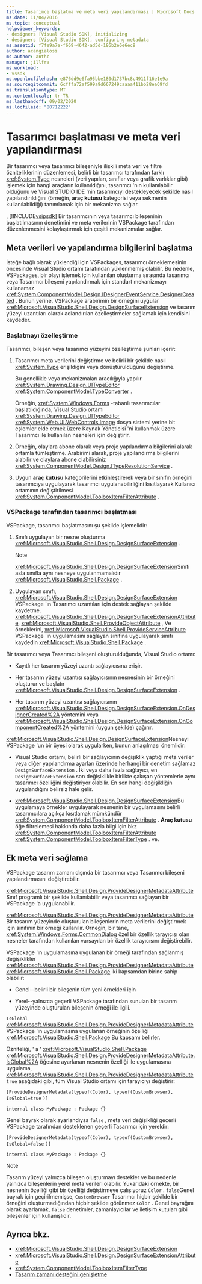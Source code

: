 ```yaml
---
title: Tasarımcı başlatma ve meta veri yapılandırması | Microsoft Docs
ms.date: 11/04/2016
ms.topic: conceptual
helpviewer_keywords:
- designers [Visual Studio SDK], initializing
- designers [Visual Studio SDK], configuring metadata
ms.assetid: f7fe9a7e-f669-4642-ad5d-186b2e6e6ec9
author: acangialosi
ms.author: anthc
manager: jillfra
ms.workload:
- vssdk
ms.openlocfilehash: e876dd9e6fa95bbe180d1737bc8c4911f16e1e9a
ms.sourcegitcommit: 6cfffa72af599a9d667249caaaa411bb28ea69fd
ms.translationtype: MT
ms.contentlocale: tr-TR
ms.lasthandoff: 09/02/2020
ms.locfileid: "80712222"
---
```

# <a name="designer-initialization-and-metadata-configuration"></a>Tasarımcı başlatması ve meta veri yapılandırması

Bir tasarımcı veya tasarımcı bileşeniyle ilişkili meta veri ve filtre özniteliklerinin düzenlemesi, belirli bir tasarımcı tarafından farklı <xref:System.Type> nesneleri (veri yapıları, sınıflar veya grafik varlıklar gibi) işlemek için hangi araçların kullanıldığını, tasarımcı 'nın kullanılabilir olduğunu ve Visual STUDIO IDE 'nin tasarımcıyı destekleyecek şekilde nasıl yapılandırıldığını (örneğin, **araç kutusu** kategorisi veya sekmenin kullanılabildiği) tanımlamak için bir mekanizma sağlar.

, [!INCLUDE[vsipsdk](../extensibility/includes/vsipsdk_md.md)] Bir tasarımcının veya tasarımcı bileşeninin başlatılmasının denetimini ve meta verilerinin VSPackage tarafından düzenlenmesini kolaylaştırmak için çeşitli mekanizmalar sağlar.

## <a name="initialize-metadata-and-configuration-information"></a>Meta verileri ve yapılandırma bilgilerini başlatma
 İsteğe bağlı olarak yüklendiği için VSPackages, tasarımcı örneklemesinin öncesinde Visual Studio ortamı tarafından yüklenmemiş olabilir. Bu nedenle, VSPackages, bir olayı işlemek için kullanılan oluşturma sırasında tasarımcı veya Tasarımcı bileşeni yapılandırmak için standart mekanizmayı kullanamaz <xref:System.ComponentModel.Design.IDesignerEventService.DesignerCreated> . Bunun yerine, VSPackage arabirimin bir örneğini uygular <xref:Microsoft.VisualStudio.Shell.Design.DesignSurfaceExtension> ve tasarım yüzeyi uzantıları olarak adlandırılan özelleştirmeler sağlamak için kendisini kaydeder.

### <a name="customize-initialization"></a>Başlatmayı özelleştirme

Tasarımcı, bileşen veya tasarımcı yüzeyini özelleştirme şunları içerir:

1. Tasarımcı meta verilerini değiştirme ve belirli bir şekilde nasıl <xref:System.Type> erişildiğini veya dönüştürüldüğünü değiştirme.

    Bu genellikle veya mekanizmaları aracılığıyla yapılır <xref:System.Drawing.Design.UITypeEditor> <xref:System.ComponentModel.TypeConverter> .

    Örneğin, <xref:System.Windows.Forms> -tabanlı tasarımcılar başlatıldığında, Visual Studio ortamı <xref:System.Drawing.Design.UITypeEditor> <xref:System.Web.UI.WebControls.Image> dosya sistemi yerine bit eşlemler elde etmek üzere Kaynak Yöneticisi 'ni kullanmak üzere Tasarımcı ile kullanılan nesneleri için değiştirir.

2. Örneğin, olaylara abone olarak veya proje yapılandırma bilgilerini alarak ortamla tümleştirme. Arabirimi alarak, proje yapılandırma bilgilerini alabilir ve olaylara abone olabilirsiniz <xref:System.ComponentModel.Design.ITypeResolutionService> .

3. Uygun **araç kutusu** kategorilerini etkinleştirerek veya bir sınıfın örneğini tasarımcıya uygulayarak tasarımcı uygulanabilirliğini kısıtlayarak Kullanıcı ortamının değiştirilmesi <xref:System.ComponentModel.ToolboxItemFilterAttribute> .

### <a name="designer-initialization-by-a-vspackage"></a>VSPackage tarafından tasarımcı başlatması

VSPackage, tasarımcı başlatmasını şu şekilde işlemelidir:

1. Sınıfı uygulayan bir nesne oluşturma <xref:Microsoft.VisualStudio.Shell.Design.DesignSurfaceExtension> .

   > [!NOTE]
   > <xref:Microsoft.VisualStudio.Shell.Design.DesignSurfaceExtension>Sınıfı asla sınıfla aynı nesneye uygulanmamalıdır <xref:Microsoft.VisualStudio.Shell.Package> .

2. Uygulayan sınıfı, <xref:Microsoft.VisualStudio.Shell.Design.DesignSurfaceExtension> VSPackage 'ın Tasarımcı uzantıları için destek sağlayan şekilde kaydetme. <xref:Microsoft.VisualStudio.Shell.Design.DesignSurfaceExtensionAttribute>, <xref:Microsoft.VisualStudio.Shell.ProvideObjectAttribute> , Ve örneklerini, <xref:Microsoft.VisualStudio.Shell.ProvideServiceAttribute> VSPackage 'ın uygulamasını sağlayan sınıfına uygulayarak sınıfı kaydedin <xref:Microsoft.VisualStudio.Shell.Package> .

Bir tasarımcı veya Tasarımcı bileşeni oluşturulduğunda, Visual Studio ortamı:

- Kayıtlı her tasarım yüzeyi uzantı sağlayıcısına erişir.

- Her tasarım yüzeyi uzantısı sağlayıcısının nesnesinin bir örneğini oluşturur ve başlatır <xref:Microsoft.VisualStudio.Shell.Design.DesignSurfaceExtension> .

- Her tasarım yüzeyi uzantısı sağlayıcısının <xref:Microsoft.VisualStudio.Shell.Design.DesignSurfaceExtension.OnDesignerCreated%2A> yöntemini veya <xref:Microsoft.VisualStudio.Shell.Design.DesignSurfaceExtension.OnComponentCreated%2A> yöntemini (uygun şekilde) çağırır.

<xref:Microsoft.VisualStudio.Shell.Design.DesignSurfaceExtension>Nesneyi VSPackage 'un bir üyesi olarak uygularken, bunun anlaşılması önemlidir:

- Visual Studio ortamı, belirli bir sağlayıcının değişiklik yaptığı meta veriler veya diğer yapılandırma ayarları üzerinde herhangi bir denetim sağlamaz `DesignSurfaceExtension` . İki veya daha fazla sağlayıcı, en `DesignSurfaceExtension` son değişiklikle birlikte çakışan yöntemlerle aynı tasarımcı özelliğini değiştiriyor olabilir. En son hangi değişikliğin uygulandığını belirsiz hale gelir.

- <xref:Microsoft.VisualStudio.Shell.Design.DesignSurfaceExtension>Bu uygulamaya örnekler uygulayarak nesnenin bir uygulamasını belirli tasarımcılara açıkça kısıtlamak mümkündür <xref:System.ComponentModel.ToolboxItemFilterAttribute> . **Araç kutusu** öğe filtrelemesi hakkında daha fazla bilgi için bkz <xref:System.ComponentModel.ToolboxItemFilterAttribute> <xref:System.ComponentModel.ToolboxItemFilterType> . ve.

## <a name="additional-metadata-provisioning"></a>Ek meta veri sağlama

VSPackage tasarım zamanı dışında bir tasarımcı veya Tasarımcı bileşeni yapılandırmasını değiştirebilir.

<xref:Microsoft.VisualStudio.Shell.Design.ProvideDesignerMetadataAttribute>Sınıf programlı bir şekilde kullanılabilir veya tasarımcı sağlayan bir VSPackage 'a uygulanabilir.

<xref:Microsoft.VisualStudio.Shell.Design.ProvideDesignerMetadataAttribute>Bir tasarım yüzeyinde oluşturulan bileşenlerin meta verilerini değiştirmek için sınıfının bir örneği kullanılır. Örneğin, bir tane, <xref:System.Windows.Forms.CommonDialog> özel bir özellik tarayıcısı olan nesneler tarafından kullanılan varsayılan bir özellik tarayıcısını değiştirebilir.

VSPackage 'ın uygulamasına uygulanan bir örneği tarafından sağlanmış değişiklikler <xref:Microsoft.VisualStudio.Shell.Design.ProvideDesignerMetadataAttribute> <xref:Microsoft.VisualStudio.Shell.Package> iki kapsamdan birine sahip olabilir:

- Genel--belirli bir bileşenin tüm yeni örnekleri için

- Yerel--yalnızca geçerli VSPackage tarafından sunulan bir tasarım yüzeyinde oluşturulan bileşenin örneği ile ilgili.

`IsGlobal` <xref:Microsoft.VisualStudio.Shell.Design.ProvideDesignerMetadataAttribute> VSPackage 'ın uygulamasına uygulanan örneğinin özelliği <xref:Microsoft.VisualStudio.Shell.Package> Bu kapsamı belirler.

Özniteliği, ' a ' <xref:Microsoft.VisualStudio.Shell.Package> <xref:Microsoft.VisualStudio.Shell.Design.ProvideDesignerMetadataAttribute.IsGlobal%2A> öğesine ayarlanan nesnenin özelliği ile uygulamasına uygulama, <xref:Microsoft.VisualStudio.Shell.Design.ProvideDesignerMetadataAttribute> `true` aşağıdaki gibi, tüm Visual Studio ortamı için tarayıcıyı değiştirir:

`[ProvideDesignerMetadata(typeof(Color), typeof(CustomBrowser),`   `IsGlobal=true`  `)]`

`internal class MyPackage : Package {}`

Genel bayrak olarak ayarlandıysa `false` , meta veri değişikliği geçerli VSPackage tarafından desteklenen geçerli Tasarımcı için yereldir:

`[ProvideDesignerMetadata(typeof(Color), typeof(CustomBrowser),`   `IsGlobal=false`  `)]`

`internal class MyPackage : Package {}`

> [!NOTE]
> Tasarım yüzeyi yalnızca bileşen oluşturmayı destekler ve bu nedenle yalnızca bileşenlerin yerel meta verileri olabilir. Yukarıdaki örnekte, bir nesnenin özelliği gibi bir özelliği değiştirmeye çalışıyoruz `Color` . `false`Genel bayrak için geçirilmemişse, `CustomBrowser` Tasarımcı hiçbir şekilde bir örneğini oluşturmadığından hiçbir şekilde görünmez `Color` . Genel bayrağını olarak ayarlamak, `false` denetimler, zamanlayıcılar ve iletişim kutuları gibi bileşenler için kullanışlıdır.

## <a name="see-also"></a>Ayrıca bkz.

- <xref:Microsoft.VisualStudio.Shell.Design.DesignSurfaceExtension>
- <xref:Microsoft.VisualStudio.Shell.Design.DesignSurfaceExtensionAttribute>
- <xref:System.ComponentModel.ToolboxItemFilterType>
- [Tasarım zamanı desteğini genişletme](https://msdn.microsoft.com/Library/d6ac8a6a-42fd-4bc8-bf33-b212811297e2)
